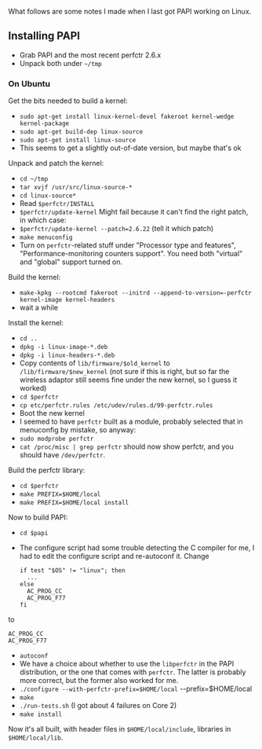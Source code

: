 
What follows are some notes I made when I last got PAPI working on Linux.

## Installing PAPI

- Grab PAPI and the most recent perfctr 2.6.x
- Unpack both under `~/tmp`

### On Ubuntu


Get the bits needed to build a kernel:

- `sudo apt-get install linux-kernel-devel fakeroot kernel-wedge kernel-package`
- `sudo apt-get build-dep linux-source`
- `sudo apt-get install linux-source`
- This seems to get a slightly out-of-date version, but maybe that's ok


Unpack and patch the kernel:

- `cd ~/tmp`
- `tar xvjf /usr/src/linux-source-*`
- `cd linux-source*`
- Read `$perfctr/INSTALL`
- `$perfctr/update-kernel` Might fail because it can't find the right patch, in which case:
- `$perfctr/update-kernel --patch=2.6.22` (tell it which patch)
- `make menuconfig`
- Turn on `perfctr`-related stuff under "Processor type and features", "Performance-monitoring counters support".
  You need both "virtual" and "global" support turned on.


Build the kernel:

- `make-kpkg --rootcmd fakeroot --initrd --append-to-version=-perfctr kernel-image kernel-headers`
- wait a while


Install the kernel:

- `cd ..`
- `dpkg -i linux-image-*.deb`
- `dpkg -i linux-headers-*.deb`
- Copy contents of `lib/firmware/$old_kernel` to `/lib/firmware/$new_kernel` (not sure if this is right, but so
  far the wireless adaptor still seems fine under the new kernel, so I guess it worked)
- `cd $perfctr`
- `cp etc/perfctr.rules /etc/udev/rules.d/99-perfctr.rules`
- Boot the new kernel
- I seemed to have `perfctr` built as a module, probably selected that in menuconfig by mistake, so anyway:
- `sudo modprobe perfctr`
- `cat /proc/misc | grep perfctr` should now show perfctr, and you should have `/dev/perfctr`.


Build the perfctr library:

- `cd $perfctr`
- `make PREFIX=$HOME/local`
- `make PREFIX=$HOME/local install`


Now to build PAPI:

- `cd $papi`
- The configure script had some trouble detecting the C compiler for me, I had to edit the configure script and re-autoconf it.   Change

  ```wiki
  if test "$OS" != "linux"; then
    ...
  else
    AC_PROG_CC
    AC_PROG_F77
  fi
  ```


to

```wiki
AC_PROG_CC
AC_PROG_F77
```

- `autoconf`
- We have a choice about whether to use the `libperfctr` in the PAPI distribution, or the one that comes with `perfctr`.  The
  latter is probably more correct, but the former also worked for me.
- `./configure --with-perfctr-prefix=$HOME/local` --prefix=$HOME/local
- `make`
- `./run-tests.sh` (I got about 4 failures on Core 2)
- `make install`


Now it's all built, with header files in `$HOME/local/include`, libraries in `$HOME/local/lib`.
